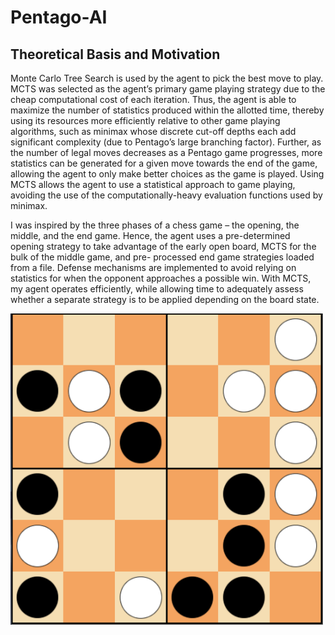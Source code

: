 # Pentago-AI
## Theoretical Basis and Motivation
Monte Carlo Tree Search is used by the agent to pick the best move to play. MCTS was selected as the agent’s primary game playing strategy due to the cheap computational cost of each iteration. Thus, the agent is able to maximize the number of statistics produced within the allotted time, thereby using its resources more efficiently relative to other game playing algorithms, such as minimax whose discrete cut-off depths each add significant complexity (due to Pentago’s large branching factor). Further, as the number of legal moves decreases as a Pentago game progresses, more statistics can be generated for a given move towards the end of the game, allowing the agent to only make better choices as the game is played. Using MCTS allows the agent to use a statistical approach to game playing, avoiding the use of the computationally-heavy evaluation functions used by minimax.

I was inspired by the three phases of a chess game – the opening, the middle, and the end game. Hence, the agent uses a pre-determined opening strategy to take advantage of the early open board, MCTS for the bulk of the middle game, and pre- processed end game strategies loaded from a file. Defense mechanisms are implemented to avoid relying on statistics for when the opponent approaches a possible win. With MCTS, my agent operates efficiently, while allowing time to adequately assess whether a separate strategy is to be applied depending on the board state.

<img src="preview.png" width="500">
